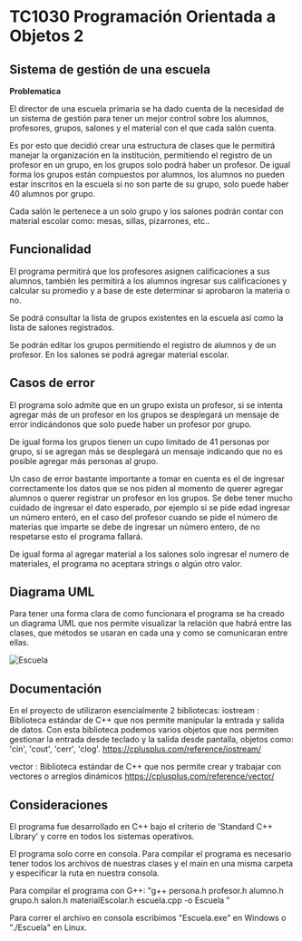 # TC1030 Programación Orientada a Objetos 2

## Sistema de gestión de una escuela

**Problematica**

El director de una escuela primaria se ha dado cuenta de la necesidad de un sistema de gestión para tener un mejor control sobre los alumnos, profesores, grupos, salones y el material con el que cada salón cuenta.

Es por esto que decidió crear una estructura de clases que le permitirá manejar la organización en la institución, permitiendo el registro de un profesor en un grupo, en los grupos solo podrá haber un profesor. De igual forma los grupos están compuestos por alumnos, los alumnos no pueden estar inscritos en la escuela si no son parte de su grupo, solo puede haber 40 alumnos por grupo.

Cada salón le pertenece a un solo grupo y los salones podrán contar con material escolar como: mesas, sillas, pizarrones, etc.. 

## Funcionalidad
El programa permitirá que los profesores asignen calificaciones a sus alumnos, también les permitirá a los alumnos ingresar sus calificaciones y calcular su promedio y a base de este determinar si aprobaron la materia o no.

Se podrá consultar la lista de grupos existentes en la escuela así como la lista de salones registrados.

Se podrán editar los grupos permitiendo el registro de alumnos y de un profesor.
En los salones se podrá agregar material escolar.

## Casos de error

El programa solo admite que en un grupo exista un profesor, si se intenta agregar más de un profesor en los grupos se desplegará un mensaje de error indicándonos que solo puede haber un profesor por grupo. 

De igual forma los grupos tienen un cupo limitado de 41 personas por grupo, si se agregan más se desplegará un mensaje indicando que no es posible agregar más personas al grupo. 

Un caso de error bastante importante a tomar en cuenta es el de ingresar correctamente los datos que se nos piden al momento de querer agregar alumnos o querer registrar un profesor en los grupos. Se debe tener mucho cuidado de ingresar el dato esperado, por ejemplo si se pide edad ingresar un número enteró, en el caso del profesor cuando se pide el número de materias que imparte se debe de ingresar un número entero, de no respetarse esto el programa fallará.

De igual forma al agregar material a los salones solo ingresar el numero de materiales, el programa no aceptara strings o algún otro valor.

## Diagrama UML
Para tener una forma clara de como funcionara el programa se ha creado un diagrama UML que nos permite visualizar la relación que habrá entre las clases, que métodos se usaran en cada una y como se comunicaran entre ellas.

![Escuela](https://github.com/FernandaA01711870/TC1030-Programaci-n-Orientada-a-Objetos-2-C-/assets/142357001/9f4f616d-32e8-471e-855b-b0026da73798)

## Documentación
En el proyecto de utilizaron esencialmente 2 bibliotecas:
iostream : Biblioteca estándar de C++ que nos permite manipular la entrada y salida de datos. Con esta biblioteca podemos varios objetos que nos permiten gestionar la entrada desde teclado y la salida desde pantalla, objetos como: 'cin', 'cout', 'cerr', 'clog'. 
https://cplusplus.com/reference/iostream/ 

vector : Biblioteca estándar de C++ que nos permite crear y trabajar con vectores o arreglos dinámicos 
https://cplusplus.com/reference/vector/

## Consideraciones 

El programa fue desarrollado en C++ bajo el criterio de 'Standard C++ Library' y corre en todos los sistemas operativos.

El programa solo corre en consola. 
Para compilar el programa es necesario tener todos los archivos de nuestras clases y el main en una misma carpeta y especificar la ruta en nuestra consola.

Para compilar el programa con G++:
"g++ persona.h profesor.h alumno.h grupo.h salon.h materialEscolar.h escuela.cpp -o Escuela "

Para correr el archivo en consola escribimos "Escuela.exe" en Windows o "./Escuela" en Linux.
